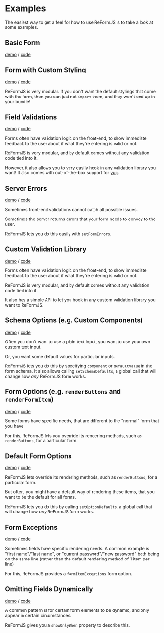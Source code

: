 # Examples

The easiest way to get a feel for how to use ReFormJS is to take a look at some examples.

## Basic Form

[demo]() / [code](./basic)

## Form with Custom Styling

[demo]() / [code](./custom-styling)

ReFormJS is very modular. If you don't want the default stylings that come with the form, then you can just not `import` them, and they won't end up in your bundle!

## Field Validations

[demo]() / [code](./validations)

Forms often have validation logic on the front-end, to show immediate feedback to the user about if what they're entering is valid or not.

ReFormJS is very modular, and by default comes without any validation code tied into it.

However, it also allows you to very easily hook in any validation library you want! It also comes with out-of-the-box support for [yup](https://github.com/jquense/yup).

## Server Errors

[demo]() / [code](./sever-errors)

Sometimes front-end validations cannot catch all possible issues.

Sometimes the server returns errors that your form needs to convey to the user.

ReFormJS lets you do this easily with `setFormErrors`.

## Custom Validation Library

[demo]() / [code](./custom-validation-library)

Forms often have validation logic on the front-end, to show immediate feedback to the user about if what they're entering is valid or not.

ReFormJS is very modular, and by default comes without any validation code tied into it.

It also has a simple API to let you hook in any custom validation library you want to ReFormJS.

## Schema Options (e.g. Custom Components)

[demo]() / [code](./default-schema-options)

Often you don't want to use a plain text input, you want to use your own custom text input.

Or, you want some default values for particular inputs.

ReFormJS lets you do this by specifying `component` or `defaultValue` in the form schema. It also allows calling `setSchemaDefaults`, a global call that will change how _any_ ReFormJS form works.

## Form Options (e.g. `renderButtons` and `renderFormItem`)

[demo]() / [code](./form-options)

Some forms have specific needs, that are different to the "normal" form that you have

For this, ReFormJS lets you override its rendering methods, such as `renderButtons`, for a particular form.

## Default Form Options

[demo]() / [code](./default-form-options)

ReFormJS lets override its rendering methods, such as `renderButtons`, for a particular form.

But often, you might have a default way of rendering these items, that you want to be the default for all forms.

ReFormJS lets you do this by calling `setOptionDefaults`, a global call that will change how _any_ ReFormJS form works.

## Form Exceptions

[demo]() / [code](./form-exceptions)

Sometimes fields have specific rendering needs. A common example is "first name"/"last name", or "current password"/"new password" both being on the same line (rather than the default rendering method of 1 item per line)

For this, ReFormJS provides a `formItemExceptions` form option.

## Omitting Fields Dynamically

[demo]() / [code](./show-only-when)

A common pattern is for certain form elements to be dynamic, and only appear in certain circumstances.

ReFormJS gives you a `showOnlyWhen` property to describe this.
